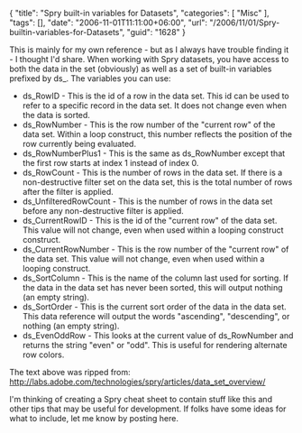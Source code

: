 {
	"title": "Spry built-in variables for Datasets",
	"categories": [
		"Misc"
	],
	"tags": [],
	"date": "2006-11-01T11:11:00+06:00",
	"url": "/2006/11/01/Spry-builtin-variables-for-Datasets",
	"guid": "1628"
}

This is mainly for my own reference - but as I always have trouble finding it - I thought I'd share. When working with Spry datasets, you have access to both the data in the set (obviously) as well as a set of built-in variables prefixed by ds_. The variables you can use:


<ul>
<li>ds_RowID - This is the id of a row in the data set. This id can be used to refer to a specific record in the data set. It does not change even when the data is sorted.
<li>ds_RowNumber - This is the row number of the "current row" of the data set. Within a loop construct, this number reflects the position of the row currently being evaluated.
<li>ds_RowNumberPlus1 - This is the same as ds_RowNumber except that the first row starts at index 1 instead of index 0.
<li>ds_RowCount - This is the number of rows in the data set. If there is a non-destructive filter set on the data set, this is the total number of rows after the filter is applied.
<li>ds_UnfilteredRowCount - This is the number of rows in the data set before any non-destructive filter is applied.
<li>ds_CurrentRowID - This is the id of the "current row" of the data set. This value will not change, even when used within a looping construct construct.
<li>ds_CurrentRowNumber - This is the row number of the "current row" of the data set. This value will not change, even when used within a looping construct.
<li>ds_SortColumn - This is the name of the column last used for sorting. If the data in the data set has never been sorted, this will output nothing (an empty string).
<li>ds_SortOrder - This is the current sort order of the data in the data set. This data reference will output the words "ascending", "descending", or nothing (an empty string).
<li>ds_EvenOddRow - This looks at the current value of ds_RowNumber and returns the string "even" or "odd". This is useful for rendering alternate row colors.
</ul>

The text above was ripped from: <a href="http://labs.adobe.com/technologies/spry/articles/data_set_overview/">http://labs.adobe.com/technologies/spry/articles/data_set_overview/</a>

I'm thinking of creating a Spry cheat sheet to contain stuff like this and other tips that may be useful for development. If folks have some ideas for what to include, let me know by posting here.